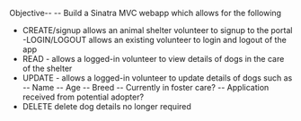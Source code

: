 Objective--
-- Build a Sinatra MVC webapp which allows for the following
  - CREATE/signup allows an animal shelter volunteer to signup to the portal
  -LOGIN/LOGOUT allows an existing volunteer to login and logout of the app
  - READ - allows a logged-in volunteer to view details of dogs in the care of the shelter
  - UPDATE - allows a logged-in volunteer to update details of dogs such as 
   -- Name
   -- Age
   -- Breed
   -- Currently in foster care?
   -- Application received from potential adopter? 
   - DELETE delete dog details no longer required